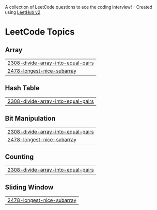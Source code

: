 A collection of LeetCode questions to ace the coding interview! - Created using [LeetHub v2](https://github.com/arunbhardwaj/LeetHub-2.0)
<!---LeetCode Topics Start-->
# LeetCode Topics
## Array
|  |
| ------- |
| [2308-divide-array-into-equal-pairs](https://github.com/Parames1227/leetcode_problems/tree/master/2308-divide-array-into-equal-pairs) |
| [2478-longest-nice-subarray](https://github.com/Parames1227/leetcode_problems/tree/master/2478-longest-nice-subarray) |
## Hash Table
|  |
| ------- |
| [2308-divide-array-into-equal-pairs](https://github.com/Parames1227/leetcode_problems/tree/master/2308-divide-array-into-equal-pairs) |
## Bit Manipulation
|  |
| ------- |
| [2308-divide-array-into-equal-pairs](https://github.com/Parames1227/leetcode_problems/tree/master/2308-divide-array-into-equal-pairs) |
| [2478-longest-nice-subarray](https://github.com/Parames1227/leetcode_problems/tree/master/2478-longest-nice-subarray) |
## Counting
|  |
| ------- |
| [2308-divide-array-into-equal-pairs](https://github.com/Parames1227/leetcode_problems/tree/master/2308-divide-array-into-equal-pairs) |
## Sliding Window
|  |
| ------- |
| [2478-longest-nice-subarray](https://github.com/Parames1227/leetcode_problems/tree/master/2478-longest-nice-subarray) |
<!---LeetCode Topics End-->
